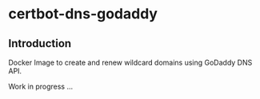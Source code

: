 # certbot-dns-godaddy
## Introduction
Docker Image to create and renew wildcard domains using GoDaddy DNS API.

Work in progress ...
